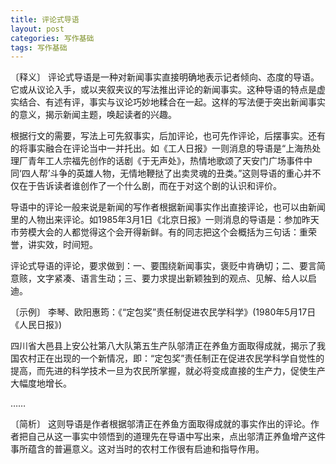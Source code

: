 ```yaml
---
title: 评论式导语
layout: post
categories: 写作基础
tags: 写作基础
---
```


〔释义〕 评论式导语是一种对新闻事实直接明确地表示记者倾向、态度的导语。它或从议论入手，或以夹叙夹议的写法推出评论的新闻事实。这种导语的特点是虚实结合、有述有评，事实与议论巧妙地糅合在一起。这样的写法便于突出新闻事实的意义，揭示新闻主题，唤起读者的兴趣。

根据行文的需要，写法上可先叙事实，后加评论，也可先作评论，后摆事实。还有的将事实融合在评论当中一并托出。如《工人日报》一则消息的导语是“上海热处理厂青年工人宗福先创作的话剧《于无声处》，热情地歌颂了天安门广场事件中同‘四人帮’斗争的英雄人物，无情地鞭挞了出卖灵魂的丑类。”这则导语的重心并不仅在于告诉读者谁创作了一个什么剧，而在于对这个剧的认识和评价。

导语中的评论一般来说是新闻的写作者根据新闻事实作出直接评论，也可以由新闻里的人物出来评论。如1985年3月1日《北京日报》一则消息的导语是：参加昨天市劳模大会的人都觉得这个会开得新鲜。有的同志把这个会概括为三句话：重荣誉，讲实效，时间短。

评论式导语的评论，要求做到：一、要围绕新闻事实，褒贬中肯确切；二、要言简意赅，文字紧凑、语言生动；三、要力求提出新颖独到的观点、见解、给人以启迪。

〔示例〕 李琴、欧阳惠筠：《“定包奖”责任制促进农民学科学》(1980年5月17日《人民日报》)

四川省大邑县上安公社第八大队第五生产队邬清正在养鱼方面取得成就，揭示了我国农村正在出现的一个新情况，即：“定包奖”责任制正在促进农民学科学自觉性的提高，而先进的科学技术一旦为农民所掌握，就必将变成直接的生产力，促使生产大幅度地增长。

……

〔简析〕 这则导语是作者根据邬清正在养鱼方面取得成就的事实作出的评论。作者把自己从这一事实中领悟到的道理先在导语中写出来，点出邬清正养鱼增产这件事所蕴含的普遍意义。这对当时的农村工作很有启迪和指导作用。 